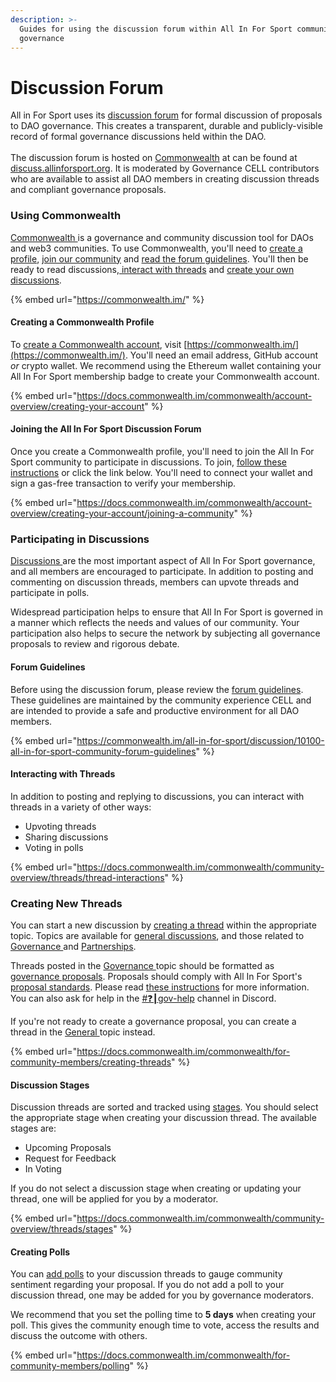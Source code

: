 ```yaml
---
description: >-
  Guides for using the discussion forum within All In For Sport community
  governance
---
```


# Discussion Forum

All in For Sport uses its [discussion forum](https://discuss.allinforsport.org/) for formal discussion of proposals to DAO governance. This creates a transparent, durable and publicly-visible record of formal governance discussions held within the DAO.\
\
The discussion forum is hosted on [Commonwealth](https://commonwealth.im/) at can be found at [discuss.allinforsport.org](https://discuss.allinforsport.org). It is moderated by Governance CELL contributors who are available to assist all DAO members in creating discussion threads and compliant governance proposals.

### Using Commonwealth

[Commonwealth ](https://commonwealth.im/)is a governance and community discussion tool for DAOs and web3 communities. To use Commonwealth, you'll need to [create a profile](forum.md#creating-a-commonwealth-profile), [join our community](forum.md#joining-the-all-in-for-sport-discussion-forum) and [read the forum guidelines](forum.md#forum-guidelines). You'll then be ready to read discussions,[ interact with threads](forum.md#interacting-with-threads) and [create your own discussions](forum.md#creating-new-threads).

{% embed url="https://commonwealth.im/" %}

#### Creating a Commonwealth Profile

To [create a Commonwealth account](https://docs.commonwealth.im/commonwealth/account-overview/creating-your-account), visit [https://commonwealth.im/](https://commonwealth.im/). You'll need an email address, GitHub account _or_ crypto wallet. We recommend using the Ethereum wallet containing your All In For Sport membership badge to create your Commonwealth account.

{% embed url="https://docs.commonwealth.im/commonwealth/account-overview/creating-your-account" %}

#### Joining the All In For Sport Discussion Forum

Once you create a Commonwealth profile, you'll need to join the All In For Sport community to participate in discussions. To join, [follow these instructions](https://docs.commonwealth.im/commonwealth/account-overview/creating-your-account/joining-a-community) or click the link below. You'll need to connect your wallet and sign a gas-free transaction to verify your membership.

{% embed url="https://docs.commonwealth.im/commonwealth/account-overview/creating-your-account/joining-a-community" %}

### Participating in Discussions

[Discussions ](./)are the most important aspect of All In For Sport governance, and all members are encouraged to participate. In addition to posting and commenting on discussion threads, members can upvote threads and participate in polls.

Widespread participation helps to ensure that All In For Sport is governed in a manner which reflects the needs and values of our community. Your participation also helps to secure the network by subjecting all governance proposals to review and rigorous debate.

#### Forum Guidelines

Before using the discussion forum, please review the [forum guidelines](https://discuss.allinforsport.org/discussion/10100-all-in-for-sport-community-forum-guidelines). These guidelines are maintained by the community experience CELL and are intended to provide a safe and productive environment for all DAO members.

{% embed url="https://commonwealth.im/all-in-for-sport/discussion/10100-all-in-for-sport-community-forum-guidelines" %}

#### Interacting with Threads

In addition to posting and replying to discussions, you can interact with threads in a variety of other ways:

* Upvoting threads
* Sharing discussions
* Voting in polls

{% embed url="https://docs.commonwealth.im/commonwealth/community-overview/threads/thread-interactions" %}

### Creating New Threads

You can start a new discussion by [creating a thread](https://docs.commonwealth.im/commonwealth/for-community-members/creating-threads) within the appropriate topic. Topics are available for [general discussions](https://discuss.allinforsport.org/discussions/General), and those related to [Governance ](https://discuss.allinforsport.org/discussions/Governance)and [Partnerships](https://discuss.allinforsport.org/discussions/Partnerships).

Threads posted in the [Governance ](https://discuss.allinforsport.org/discussions/Governance)topic should be formatted as [governance proposals](../proposals/). Proposals should comply with All In For Sport's [proposal standards](http://localhost:5000/s/NcqLg5yh5nHbK4GBvWYP/policies/proposals). Please read [these instructions](https://discuss.allinforsport.org/discussion/10155-how-to-create-a-governance-proposal) for more information. You can also ask for help in the [#❓┃gov-help](https://discord.com/invite/Y7v33jWPwW) channel in Discord.

If you're not ready to create a governance proposal, you can create a thread in the [General ](https://discuss.allinforsport.org/discussions/General)topic instead.

{% embed url="https://docs.commonwealth.im/commonwealth/for-community-members/creating-threads" %}

#### Discussion Stages

Discussion threads are sorted and tracked using [stages](https://docs.commonwealth.im/commonwealth/community-overview/threads/stages). You should select the appropriate stage when creating your discussion thread. The available stages are:

* Upcoming Proposals
* Request for Feedback
* In Voting

If you do not select a discussion stage when creating or updating your thread, one will be applied for you by a moderator.

{% embed url="https://docs.commonwealth.im/commonwealth/community-overview/threads/stages" %}

#### Creating Polls

You can [add polls](https://docs.commonwealth.im/commonwealth/for-community-members/polling) to your discussion threads to gauge community sentiment regarding your proposal. If you do not add a poll to your discussion thread, one may be added for you by governance moderators.

We recommend that you set the polling time to **5 days** when creating your poll. This gives the community enough time to vote, access the results and discuss the outcome with others.&#x20;

{% embed url="https://docs.commonwealth.im/commonwealth/for-community-members/polling" %}
